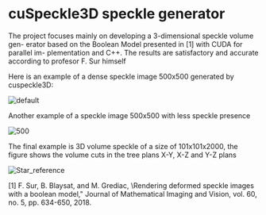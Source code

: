 # cuSpeckle3D speckle generator

The project focuses mainly on developing a 3-dimensional speckle volume gen-
erator based on the Boolean Model presented in [1] with CUDA for parallel im-
plementation and C++. The results are satisfactory and accurate according to 
profesor F. Sur himself

Here is an example of a dense speckle image 500x500 generated by cuspeckle3D:

![default](https://user-images.githubusercontent.com/45463849/192818001-5e0d0bfe-97ff-421a-aff5-cc3cd101a56a.png)

Another example of a speckle image 500x500 with less speckle presence

![500](https://user-images.githubusercontent.com/45463849/192819159-7ab93826-0800-4895-a5e1-93675ac73d0b.png)

The final example is 3D volume speckle of a size of 101x101x2000, the figure shows the volume cuts in 
the tree plans X-Y, X-Z and Y-Z plans

![Star_reference](https://user-images.githubusercontent.com/45463849/192821514-4d0553ee-5c58-4aee-9f1d-68e4428431d9.png)

[1] F. Sur, B. Blaysat, and M. Grediac, \Rendering deformed speckle images with
    a boolean model," Journal of Mathematical Imaging and Vision, vol. 60, no. 5,
    pp. 634-650, 2018.
